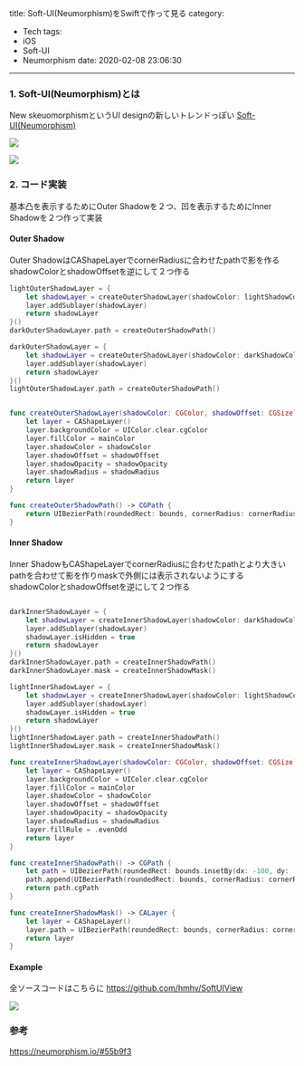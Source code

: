 title: Soft-UI(Neumorphism)をSwiftで作って見る
category:
  - Tech
tags:
  - iOS
  - Soft-UI
  - Neumorphism
date: 2020-02-08 23:06:30
---
### 1. Soft-UI(Neumorphism)とは

New skeuomorphismというUI designの新しいトレンドっぽい
[Soft-UI(Neumorphism)](https://uxdesign.cc/neumorphism-in-user-interfaces-b47cef3bf3a6)

<a class="fancybox" rel="gallery0"><img src="https://miro.medium.com/max/2644/1*BO4cJTJyGovxXwaNJRoS-w.jpeg" style="max-width: 100%"></a>

<a class="fancybox" rel="gallery0"><img src="https://raw.githubusercontent.com/hmhv/SoftUIView/master/assets/softuiview.png" style="max-width: 100%"></a>


### 2. コード実装

基本凸を表示するためにOuter Shadowを２つ、凹を表示するためにInner Shadowを２つ作って実装

#### Outer Shadow

Outer ShadowはCAShapeLayerでcornerRadiusに合わせたpathで影を作る
shadowColorとshadowOffsetを逆にして２つ作る

```swift
lightOuterShadowLayer = {
    let shadowLayer = createOuterShadowLayer(shadowColor: lightShadowColor, shadowOffset: shadowOffset.inverse)
    layer.addSublayer(shadowLayer)
    return shadowLayer
}()
darkOuterShadowLayer.path = createOuterShadowPath()

darkOuterShadowLayer = {
    let shadowLayer = createOuterShadowLayer(shadowColor: darkShadowColor, shadowOffset: shadowOffset)
    layer.addSublayer(shadowLayer)
    return shadowLayer
}()
lightOuterShadowLayer.path = createOuterShadowPath()


func createOuterShadowLayer(shadowColor: CGColor, shadowOffset: CGSize) -> CAShapeLayer {
    let layer = CAShapeLayer()
    layer.backgroundColor = UIColor.clear.cgColor
    layer.fillColor = mainColor
    layer.shadowColor = shadowColor
    layer.shadowOffset = shadowOffset
    layer.shadowOpacity = shadowOpacity
    layer.shadowRadius = shadowRadius
    return layer
}

func createOuterShadowPath() -> CGPath {
    return UIBezierPath(roundedRect: bounds, cornerRadius: cornerRadius).cgPath
}
```
#### Inner Shadow

Inner ShadowもCAShapeLayerでcornerRadiusに合わせたpathとより大きいpathを合わせて影を作りmaskで外側には表示されないようにする
shadowColorとshadowOffsetを逆にして２つ作る

```swift

darkInnerShadowLayer = {
    let shadowLayer = createInnerShadowLayer(shadowColor: darkShadowColor, shadowOffset: shadowOffset)
    layer.addSublayer(shadowLayer)
    shadowLayer.isHidden = true
    return shadowLayer
}()
darkInnerShadowLayer.path = createInnerShadowPath()
darkInnerShadowLayer.mask = createInnerShadowMask()

lightInnerShadowLayer = {
    let shadowLayer = createInnerShadowLayer(shadowColor: lightShadowColor, shadowOffset: shadowOffset.inverse)
    layer.addSublayer(shadowLayer)
    shadowLayer.isHidden = true
    return shadowLayer
}()
lightInnerShadowLayer.path = createInnerShadowPath()
lightInnerShadowLayer.mask = createInnerShadowMask()

func createInnerShadowLayer(shadowColor: CGColor, shadowOffset: CGSize) -> CAShapeLayer {
    let layer = CAShapeLayer()
    layer.backgroundColor = UIColor.clear.cgColor
    layer.fillColor = mainColor
    layer.shadowColor = shadowColor
    layer.shadowOffset = shadowOffset
    layer.shadowOpacity = shadowOpacity
    layer.shadowRadius = shadowRadius
    layer.fillRule = .evenOdd
    return layer
}

func createInnerShadowPath() -> CGPath {
    let path = UIBezierPath(roundedRect: bounds.insetBy(dx: -100, dy: -100), cornerRadius: cornerRadius)
    path.append(UIBezierPath(roundedRect: bounds, cornerRadius: cornerRadius))
    return path.cgPath
}

func createInnerShadowMask() -> CALayer {
    let layer = CAShapeLayer()
    layer.path = UIBezierPath(roundedRect: bounds, cornerRadius: cornerRadius).cgPath
    return layer
}
```

#### Example

全ソースコードはこちらに
https://github.com/hmhv/SoftUIView

<a class="fancybox" rel="gallery0"><img src="https://raw.githubusercontent.com/hmhv/SoftUIView/master/assets/softuiview.gif" style="max-width: 100%"></a>

### 参考
https://neumorphism.io/#55b9f3
